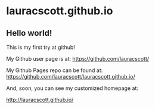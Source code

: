 lauracscott.github.io
====================

## Hello world!

This is my first try at github!

My Github user page is at: 
https://github.com/lauracscott/

My Github Pages repo can be found at:  
https://github.com/lauracscott/lauracscott.github.io/

And, soon, you can see my customized homepage at:

http://lauracscott.github.io/
